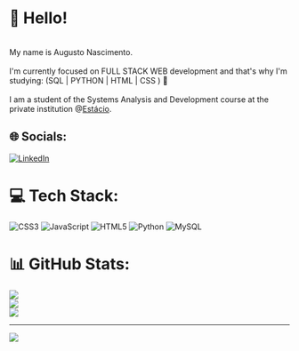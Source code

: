 # 💫 Hello!
<br>My name is Augusto Nascimento.<br><br>I'm currently focused on FULL STACK WEB development and that's why I'm studying: (SQL | PYTHON | HTML | CSS ) 🚀<br><br>I am a student of the Systems Analysis and Development course at the private institution @<a href="https://estacio.br/" target="_blank" rel="noopener noreferrer">Estácio</a>.




## 🌐 Socials:
[![LinkedIn](https://img.shields.io/badge/LinkedIn-%230077B5.svg?logo=linkedin&logoColor=white)](https://linkedin.com/in/augusto-nascimento-de-almeida-9a23ba252) 

# 💻 Tech Stack:
![CSS3](https://img.shields.io/badge/css3-%231572B6.svg?style=for-the-badge&logo=css3&logoColor=white) ![JavaScript](https://img.shields.io/badge/javascript-%23323330.svg?style=for-the-badge&logo=javascript&logoColor=%23F7DF1E) ![HTML5](https://img.shields.io/badge/html5-%23E34F26.svg?style=for-the-badge&logo=html5&logoColor=white) ![Python](https://img.shields.io/badge/python-3670A0?style=for-the-badge&logo=python&logoColor=ffdd54) ![MySQL](https://img.shields.io/badge/mysql-%2300f.svg?style=for-the-badge&logo=mysql&logoColor=white)
# 📊 GitHub Stats:
![](https://github-readme-stats.vercel.app/api?username=AugustNasc&theme=dark&hide_border=true&include_all_commits=false&count_private=false)<br/>
![](https://github-readme-streak-stats.herokuapp.com/?user=AugustNasc&theme=dark&hide_border=true)<br/>
![](https://github-readme-stats.vercel.app/api/top-langs/?username=AugustNasc&theme=dark&hide_border=true&include_all_commits=false&count_private=false&layout=compact)

---
[![](https://visitcount.itsvg.in/api?id=AugustNasc&icon=0&color=0)](https://visitcount.itsvg.in)
